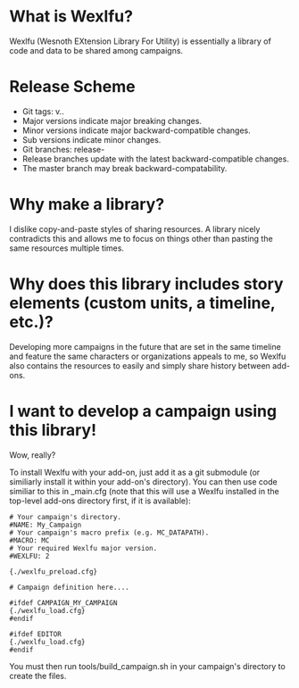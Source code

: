 # What is Wexlfu?
Wexlfu (Wesnoth EXtension Library For Utility) is essentially a library of code and data to be shared among campaigns.

# Release Scheme
* Git tags: v<major>.<minor>.<sub>
 * Major versions indicate major breaking changes.
 * Minor versions indicate major backward-compatible changes.
 * Sub versions indicate minor changes.
* Git branches: release-<major>
 * Release branches update with the latest backward-compatible changes.
 * The master branch may break backward-compatability.

# Why make a library?
I dislike copy-and-paste styles of sharing resources. A library nicely contradicts this and allows me to focus on things other than pasting the same resources multiple times.

# Why does this library includes story elements (custom units, a timeline, etc.)?
Developing more campaigns in the future that are set in the same timeline and feature the same characters or organizations appeals to me, so Wexlfu also contains the resources to easily and simply share history between add-ons.

# I want to develop a campaign using this library!
Wow, really?

To install Wexlfu with your add-on, just add it as a git submodule (or similiarly install it within your add-on's directory).
You can then use code similiar to this in _main.cfg (note that this will use a Wexlfu installed in the top-level add-ons directory first, if it is available):

```
# Your campaign's directory.
#NAME: My_Campaign
# Your campaign's macro prefix (e.g. MC_DATAPATH).
#MACRO: MC
# Your required Wexlfu major version.
#WEXLFU: 2

{./wexlfu_preload.cfg}

# Campaign definition here....

#ifdef CAMPAIGN_MY_CAMPAIGN
{./wexlfu_load.cfg}
#endif

#ifdef EDITOR
{./wexlfu_load.cfg}
#endif

```

You must then run tools/build_campaign.sh in your campaign's directory to create the files.
